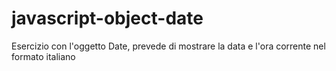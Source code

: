 # javascript-object-date
Esercizio con l'oggetto Date,  prevede di mostrare la data e l'ora corrente nel formato italiano

